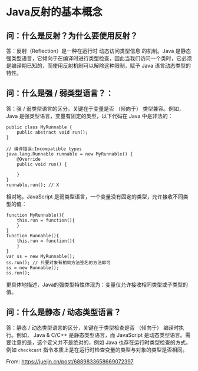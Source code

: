 
# Java反射的基本概念

## 问：什么是反射？为什么要使用反射？

答：反射（Reflection）是一种在运行时 动态访问类型信息 的机制。Java 是静态强类型语言，它倾向于在编译时进行类型检查，因此当我们访问一个类时，它必须是编译期已知的，而使用反射机制可以解除这种限制，赋予 Java 语言动态类型的特性。


## 问：什么是强 / 弱类型语言？：

答：强 / 弱类型语言的区分，关键在于变量是否 （倾向于） 类型兼容。例如，Java 是强类型语言，变量有固定的类型，以下代码在 Java 中是非法的：

```
public class MyRunnable {
    public abstract void run();
}

// 编译错误:Incompatible types
java.lang.Runnable runnable = new MyRunnable() { 
    @Override
    public void run() {
        
    }
}
runnable.run(); // X
```

相对地，JavaScript 是弱类型语言，一个变量没有固定的类型，允许接收不同类型的值：

```
function MyRunnable(){
    this.run = function(){
    }
}
function Runnable(){
    this.run = function(){
    }
}
var ss = new MyRunnable();
ss.run(); // 只要对象有相同方法签名的方法即可
ss = new Runnable();
ss.run();
```

更具体地描述，Java的强类型特性体现为：变量仅允许接收相同类型或子类型的值。

## 问：什么是静态 / 动态类型语言？

答：静态 / 动态类型语言的区分，关键在于类型检查是否 （倾向于） 编译时执行。例如， Java & C/C++ 是静态类型语言，而 JavaScript 是动态类型语言。需要注意的是，这个定义并不是绝对的，例如 Java 也存在运行时类型检查的方式，例如 `checkcast` 指令本质上是在运行时检查变量的类型与对象的类型是否相同。



From: https://juejin.cn/post/6889833658669072397
